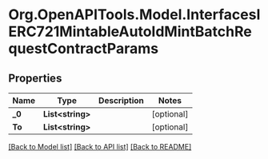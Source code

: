# Org.OpenAPITools.Model.InterfacesIERC721MintableAutoIdMintBatchRequestContractParams

## Properties

Name | Type | Description | Notes
------------ | ------------- | ------------- | -------------
**_0** | **List&lt;string&gt;** |  | [optional] 
**To** | **List&lt;string&gt;** |  | [optional] 

[[Back to Model list]](../README.md#documentation-for-models) [[Back to API list]](../README.md#documentation-for-api-endpoints) [[Back to README]](../README.md)

